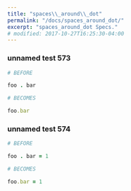 ```yaml
---
title: "spaces\\_around\\_dot"
permalink: "/docs/spaces_around_dot/"
excerpt: "spaces_around_dot Specs."
# modified: 2017-10-27T16:25:30-04:00
---
```

### unnamed test 573
```ruby
# BEFORE

foo . bar

```
```ruby
# BECOMES

foo.bar

```
### unnamed test 574
```ruby
# BEFORE

foo . bar = 1

```
```ruby
# BECOMES

foo.bar = 1

```

